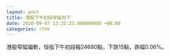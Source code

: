 ```yaml
---
layout: post
title: 港股下午初段窄幅向下
date: 2020-09-07 13:32:23.000000000 +08:00
categories: rthk
---
```


港股窄幅偏軟，恒指下午初段報24680點，下跌15點，跌幅0.06%。
